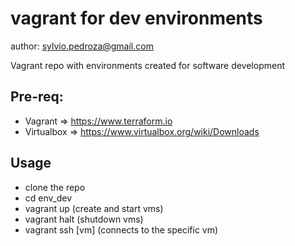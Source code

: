 # vagrant for dev environments
author: sylvio.pedroza@gmail.com

Vagrant repo with environments created for software development

## Pre-req:
- Vagrant => https://www.terraform.io
- Virtualbox =>  https://www.virtualbox.org/wiki/Downloads

## Usage
- clone the repo
- cd env_dev
- vagrant up (create and start vms)
- vagrant halt (shutdown vms)
- vagrant ssh [vm] (connects to the specific vm)

